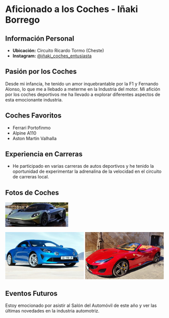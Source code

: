 # Aficionado a los Coches - Iñaki Borrego
## Información Personal
 - **Ubicación:** Circuito Ricardo Tormo (Cheste)
 - **Instagram:**
[@iñaki_coches_entusiasta](https://www.instagram.com/coches_alta_gama_y_deportivos/)
## Pasión por los Coches
 Desde mi infancia, he tenido un amor inquebrantable por la F1 y Fernando Alonso, lo que me a llebado a meterme en la Industria del motor. Mi afición por los coches deportivos me ha llevado a explorar diferentes aspectos de esta emocionante industria.
  ## Coches Favoritos
 - Ferrari Portofinmo
 - Alpine A110
 - Aston Martin Valhalla
 ## Experiencia en Carreras
 - He participado en varias carreras de autos deportivos y he tenido la oportunidad de
experimentar la adrenalina de la velocidad en el circuito de carreras local.

## Fotos de Coches
![Aston martin](image.png)

<img src="image-2.png" alt="Alpine " width="250" height="150" />


<img src="image-1.png" alt="Ferrari " width="250" height="150" />

## Eventos Futuros
Estoy emocionado por asistir al Salón del Automóvil de este año y ver las últimas
novedades en la industria automotriz.
